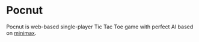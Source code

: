 # Pocnut
Pocnut is web-based single-player Tic Tac Toe game with perfect AI based on [minimax](https://en.wikipedia.org/wiki/Minimax).  

